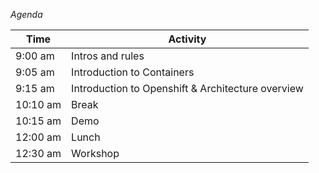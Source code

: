 
*Agenda*

| Time  | Activity |
| ------------- | ------------- |
| 9:00 am  | Intros and rules  |
| 9:05 am  | Introduction to Containers   |
| 9:15 am  | Introduction to Openshift & Architecture overview   |
| 10:10 am  | Break   | 
| 10:15 am  | Demo   | 
| 12:00 am  | Lunch   | 
| 12:30 am  | Workshop   | 






